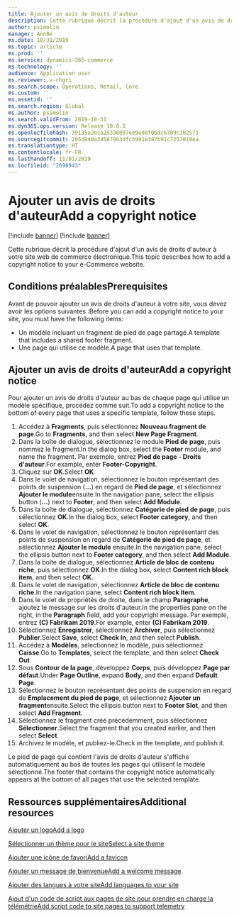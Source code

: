 ```yaml
---
title: Ajouter un avis de droits d'auteur
description: Cette rubrique décrit la procédure d'ajout d'un avis de droits d'auteur à votre site web de commerce électronique.
author: psimolin
manager: AnnBe
ms.date: 10/31/2019
ms.topic: article
ms.prod: ''
ms.service: dynamics-365-commerce
ms.technology: ''
audience: Application user
ms.reviewer: v-chgri
ms.search.scope: Operations, Retail, Core
ms.custom: ''
ms.assetid: ''
ms.search.region: Global
ms.author: psimolin
ms.search.validFrom: 2019-10-31
ms.dyn365.ops.version: Release 10.0.5
ms.openlocfilehash: 39135a2eca25336097ee9eddf06dc6709c102571
ms.sourcegitcommit: 295d940a345879b3dfc5991e387b91c7257019ea
ms.translationtype: HT
ms.contentlocale: fr-FR
ms.lasthandoff: 11/01/2019
ms.locfileid: "2696943"
---
```

# <a name="add-a-copyright-notice"></a><span data-ttu-id="f5879-103">Ajouter un avis de droits d'auteur</span><span class="sxs-lookup"><span data-stu-id="f5879-103">Add a copyright notice</span></span>

[!include [banner](includes/preview-banner.md)]
[!include [banner](includes/banner.md)]

<span data-ttu-id="f5879-104">Cette rubrique décrit la procédure d'ajout d'un avis de droits d'auteur à votre site web de commerce électronique.</span><span class="sxs-lookup"><span data-stu-id="f5879-104">This topic describes how to add a copyright notice to your e-Commerce website.</span></span>

## <a name="prerequisites"></a><span data-ttu-id="f5879-105">Conditions préalables</span><span class="sxs-lookup"><span data-stu-id="f5879-105">Prerequisites</span></span>

<span data-ttu-id="f5879-106">Avant de pouvoir ajouter un avis de droits d'auteur à votre site, vous devez avoir les options suivantes :</span><span class="sxs-lookup"><span data-stu-id="f5879-106">Before you can add a copyright notice to your site, you must have the following items:</span></span>

- <span data-ttu-id="f5879-107">Un modèle incluant un fragment de pied de page partagé.</span><span class="sxs-lookup"><span data-stu-id="f5879-107">A template that includes a shared footer fragment.</span></span>
- <span data-ttu-id="f5879-108">Une page qui utilise ce modèle.</span><span class="sxs-lookup"><span data-stu-id="f5879-108">A page that uses that template.</span></span>

## <a name="add-a-copyright-notice"></a><span data-ttu-id="f5879-109">Ajouter un avis de droits d'auteur</span><span class="sxs-lookup"><span data-stu-id="f5879-109">Add a copyright notice</span></span>

<span data-ttu-id="f5879-110">Pour ajouter un avis de droits d'auteur au bas de chaque page qui utilise un modèle spécifique, procédez comme suit.</span><span class="sxs-lookup"><span data-stu-id="f5879-110">To add a copyright notice to the bottom of every page that uses a specific template, follow these steps.</span></span>

1. <span data-ttu-id="f5879-111">Accédez à **Fragments**, puis sélectionnez **Nouveau fragment de page**.</span><span class="sxs-lookup"><span data-stu-id="f5879-111">Go to **Fragments**, and then select **New Page Fragment**.</span></span>
1. <span data-ttu-id="f5879-112">Dans la boîte de dialogue, sélectionnez le module **Pied de page**, puis nommez le fragment.</span><span class="sxs-lookup"><span data-stu-id="f5879-112">In the dialog box, select the **Footer** module, and name the fragment.</span></span> <span data-ttu-id="f5879-113">Par exemple, entrez **Pied de page - Droits d'auteur**.</span><span class="sxs-lookup"><span data-stu-id="f5879-113">For example, enter **Footer-Copyright**.</span></span>
1. <span data-ttu-id="f5879-114">Cliquez sur **OK**.</span><span class="sxs-lookup"><span data-stu-id="f5879-114">Select **OK**.</span></span>
1. <span data-ttu-id="f5879-115">Dans le volet de navigation, sélectionnez le bouton représentant des points de suspension (**...**) en regard de **Pied de page**, et sélectionnez **Ajouter le module**ensuite.</span><span class="sxs-lookup"><span data-stu-id="f5879-115">In the navigation pane, select the ellipsis button (**...**) next to **Footer**, and then select **Add Module**.</span></span>
1. <span data-ttu-id="f5879-116">Dans la boîte de dialogue, sélectionnez **Catégorie de pied de page**, puis sélectionnez **OK**.</span><span class="sxs-lookup"><span data-stu-id="f5879-116">In the dialog box, select **Footer category**, and then select **OK**.</span></span>
1. <span data-ttu-id="f5879-117">Dans le volet de navigation, sélectionnez le bouton représentant des points de suspension en regard de **Catégorie de pied de page**, et sélectionnez **Ajouter le module** ensuite.</span><span class="sxs-lookup"><span data-stu-id="f5879-117">In the navigation pane, select the ellipsis button next to **Footer category**, and then select **Add Module**.</span></span>
1. <span data-ttu-id="f5879-118">Dans la boîte de dialogue, sélectionnez **Article de bloc de contenu riche**, puis sélectionnez **OK**.</span><span class="sxs-lookup"><span data-stu-id="f5879-118">In the dialog box, select **Content rich block item**, and then select **OK**.</span></span>
1. <span data-ttu-id="f5879-119">Dans le volet de navigation, sélectionnez **Article de bloc de contenu riche**.</span><span class="sxs-lookup"><span data-stu-id="f5879-119">In the navigation pane, select **Content rich block item**.</span></span>
1. <span data-ttu-id="f5879-120">Dans le volet de propriétés de droite, dans le champ **Paragraphe**, ajoutez le message sur les droits d'auteur.</span><span class="sxs-lookup"><span data-stu-id="f5879-120">In the properties pane on the right, in the **Paragraph** field, add your copyright message.</span></span> <span data-ttu-id="f5879-121">Par exemple, entrez **(C) Fabrikam 2019**.</span><span class="sxs-lookup"><span data-stu-id="f5879-121">For example, enter **(C) Fabrikam 2019**.</span></span>
1. <span data-ttu-id="f5879-122">Sélectionnez **Enregistrer**, sélectionnez **Archiver**, puis sélectionnez **Publier**.</span><span class="sxs-lookup"><span data-stu-id="f5879-122">Select **Save**, select **Check In**, and then select **Publish**.</span></span>
1. <span data-ttu-id="f5879-123">Accédez à **Modèles**, sélectionnez le modèle, puis sélectionnez **Caisse**.</span><span class="sxs-lookup"><span data-stu-id="f5879-123">Go to **Templates**, select the template, and then select **Check Out**.</span></span>
1. <span data-ttu-id="f5879-124">Sous **Contour de la page**, développez **Corps**, puis développez **Page par défaut**.</span><span class="sxs-lookup"><span data-stu-id="f5879-124">Under **Page Outline**, expand **Body**, and then expand **Default Page**.</span></span>
1. <span data-ttu-id="f5879-125">Sélectionnez le bouton représentant des points de suspension en regard de **Emplacement du pied de page**, et sélectionnez **Ajouter un fragment**ensuite.</span><span class="sxs-lookup"><span data-stu-id="f5879-125">Select the ellipsis button next to **Footer Slot**, and then select **Add Fragment**.</span></span>
1. <span data-ttu-id="f5879-126">Sélectionnez le fragment créé précédemment, puis sélectionnez **Sélectionner**.</span><span class="sxs-lookup"><span data-stu-id="f5879-126">Select the fragment that you created earlier, and then select **Select**.</span></span>
1. <span data-ttu-id="f5879-127">Archivez le modèle, et publiez-le.</span><span class="sxs-lookup"><span data-stu-id="f5879-127">Check in the template, and publish it.</span></span>

<span data-ttu-id="f5879-128">Le pied de page qui contient l'avis de droits d'auteur s'affiche automatiquement au bas de toutes les pages qui utilisent le modèle sélectionné.</span><span class="sxs-lookup"><span data-stu-id="f5879-128">The footer that contains the copyright notice automatically appears at the bottom of all pages that use the selected template.</span></span>

## <a name="additional-resources"></a><span data-ttu-id="f5879-129">Ressources supplémentaires</span><span class="sxs-lookup"><span data-stu-id="f5879-129">Additional resources</span></span>

[<span data-ttu-id="f5879-130">Ajouter un logo</span><span class="sxs-lookup"><span data-stu-id="f5879-130">Add a logo</span></span>](add-logo.md)

[<span data-ttu-id="f5879-131">Sélectionner un thème pour le site</span><span class="sxs-lookup"><span data-stu-id="f5879-131">Select a site theme</span></span>](select-site-theme.md)

[<span data-ttu-id="f5879-132">Ajouter une icône de favori</span><span class="sxs-lookup"><span data-stu-id="f5879-132">Add a favicon</span></span>](add-favicon.md)

[<span data-ttu-id="f5879-133">Ajouter un message de bienvenue</span><span class="sxs-lookup"><span data-stu-id="f5879-133">Add a welcome message</span></span>](add-welcome-message.md)

[<span data-ttu-id="f5879-134">Ajouter des langues à votre site</span><span class="sxs-lookup"><span data-stu-id="f5879-134">Add languages to your site</span></span>](add-languages-to-site.md)

[<span data-ttu-id="f5879-135">Ajout d'un code de script aux pages de site pour prendre en charge la télémétrie</span><span class="sxs-lookup"><span data-stu-id="f5879-135">Add script code to site pages to support telemetry</span></span>](add-telemetry.md)

